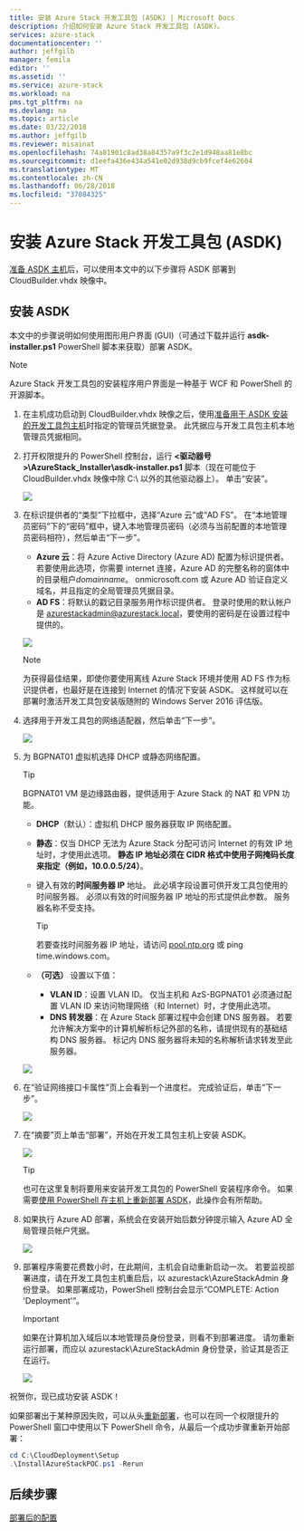 ```yaml
---
title: 安装 Azure Stack 开发工具包 (ASDK) | Microsoft Docs
description: 介绍如何安装 Azure Stack 开发工具包 (ASDK)。
services: azure-stack
documentationcenter: ''
author: jeffgilb
manager: femila
editor: ''
ms.assetid: ''
ms.service: azure-stack
ms.workload: na
pms.tgt_pltfrm: na
ms.devlang: na
ms.topic: article
ms.date: 03/22/2018
ms.author: jeffgilb
ms.reviewer: misainat
ms.openlocfilehash: 74a81901c8ad38a84357a9f3c2e1d948aa81e8bc
ms.sourcegitcommit: d1eefa436e434a541e02d938d9cb9fcef4e62604
ms.translationtype: MT
ms.contentlocale: zh-CN
ms.lasthandoff: 06/28/2018
ms.locfileid: "37084325"
---
```

# <a name="install-the-azure-stack-development-kit-asdk"></a>安装 Azure Stack 开发工具包 (ASDK)
[准备 ASDK 主机](asdk-prepare-host.md)后，可以使用本文中的以下步骤将 ASDK 部署到 CloudBuilder.vhdx 映像中。

## <a name="install-the-asdk"></a>安装 ASDK
本文中的步骤说明如何使用图形用户界面 (GUI)（可通过下载并运行 **asdk-installer.ps1** PowerShell 脚本来获取）部署 ASDK。

> [!NOTE]
> Azure Stack 开发工具包的安装程序用户界面是一种基于 WCF 和 PowerShell 的开源脚本。


1. 在主机成功启动到 CloudBuilder.vhdx 映像之后，使用[准备用于 ASDK 安装的开发工具包主机](asdk-prepare-host.md)时指定的管理员凭据登录。 此凭据应与开发工具包主机本地管理员凭据相同。
2. 打开权限提升的 PowerShell 控制台，运行 **&lt;驱动器号>\AzureStack_Installer\asdk-installer.ps1** 脚本（现在可能位于 CloudBuilder.vhdx 映像中除 C:\ 以外的其他驱动器上）。 单击“安装”。

    ![](media/asdk-install/1.PNG) 

3. 在标识提供者的“类型”下拉框中，选择“Azure 云”或“AD FS”。 在“本地管理员密码”下的“密码”框中，键入本地管理员密码（必须与当前配置的本地管理员密码相符），然后单击“下一步”。
    - **Azure 云**：将 Azure Active Directory (Azure AD) 配置为标识提供者。 若要使用此选项，你需要 internet 连接，Azure AD 的完整名称的窗体中的目录租户*domainname*。 onmicrosoft.com 或 Azure AD 验证自定义域名，并且指定的全局管理员凭据目录。 
    - **AD FS**：将默认的戳记目录服务用作标识提供者。 登录时使用的默认帐户是 azurestackadmin@azurestack.local，要使用的密码是在设置过程中提供的。

    ![](media/asdk-install/2.PNG) 
    
    > [!NOTE]
    > 为获得最佳结果，即使你要使用离线 Azure Stack 环境并使用 AD FS 作为标识提供者，也最好是在连接到 Internet 的情况下安装 ASDK。 这样就可以在部署时激活开发工具包安装版随附的 Windows Server 2016 评估版。
4. 选择用于开发工具包的网络适配器，然后单击“下一步”。

    ![](media/asdk-install/3.PNG)

5. 为 BGPNAT01 虚拟机选择 DHCP 或静态网络配置。
    > [!TIP]
    > BGPNAT01 VM 是边缘路由器，提供适用于 Azure Stack 的 NAT 和 VPN 功能。

    - **DHCP**（默认）：虚拟机 DHCP 服务器获取 IP 网络配置。
    - **静态**：仅当 DHCP 无法为 Azure Stack 分配可访问 Internet 的有效 IP 地址时，才使用此选项。 **静态 IP 地址必须在 CIDR 格式中使用子网掩码长度来指定（例如，10.0.0.5/24）**。
    - 键入有效的**时间服务器 IP** 地址。 此必填字段设置可供开发工具包使用的时间服务器。 必须以有效的时间服务器 IP 地址的形式提供此参数。 服务器名称不受支持。

      > [!TIP]
      > 若要查找时间服务器 IP 地址，请访问 [pool.ntp.org](http://pool.ntp.org) 或 ping time.windows.com。 

    - **（可选）** 设置以下值：
        - **VLAN ID**：设置 VLAN ID。 仅当主机和 AzS-BGPNAT01 必须通过配置 VLAN ID 来访问物理网络（和 Internet）时，才使用此选项。 
        - **DNS 转发器**：在 Azure Stack 部署过程中会创建 DNS 服务器。 若要允许解决方案中的计算机解析标记外部的名称，请提供现有的基础结构 DNS 服务器。 标记内 DNS 服务器将未知的名称解析请求转发至此服务器。

    ![](media/asdk-install/4.PNG)

6. 在“验证网络接口卡属性”页上会看到一个进度栏。 完成验证后，单击“下一步”。

    ![](media/asdk-install/5.PNG)

9. 在“摘要”页上单击“部署”，开始在开发工具包主机上安装 ASDK。

    ![](media/asdk-install/6.PNG)

    > [!TIP]
    > 也可在这里复制将要用来安装开发工具包的 PowerShell 安装程序命令。 如果需要[使用 PowerShell 在主机上重新部署 ASDK](asdk-deploy-powershell.md)，此操作会有所帮助。

10. 如果执行 Azure AD 部署，系统会在安装开始后数分钟提示输入 Azure AD 全局管理员帐户凭据。

    ![](media/asdk-install/7.PNG)

11. 部署程序需要花费数小时，在此期间，主机会自动重新启动一次。 若要监视部署进度，请在开发工具包主机重启后，以 azurestack\AzureStackAdmin 身份登录。 如果部署成功，PowerShell 控制台会显示“COMPLETE: Action 'Deployment'”。 
    > [!IMPORTANT]
    > 如果在计算机加入域后以本地管理员身份登录，则看不到部署进度。 请勿重新运行部署，而应以 azurestack\AzureStackAdmin 身份登录，验证其是否正在运行。

    ![](media/asdk-install/8.PNG)

祝贺你，现已成功安装 ASDK！

如果部署出于某种原因失败，可以从头[重新部署](asdk-redeploy.md)，也可以在同一个权限提升的 PowerShell 窗口中使用以下 PowerShell 命令，从最后一个成功步骤重新开始部署：

  ```powershell
  cd C:\CloudDeployment\Setup
  .\InstallAzureStackPOC.ps1 -Rerun
  ```

## <a name="next-steps"></a>后续步骤
[部署后的配置](asdk-post-deploy.md)
